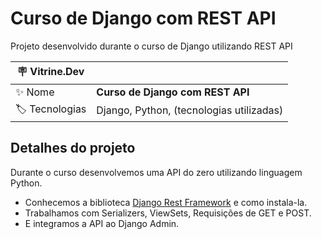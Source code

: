 # Curso de Django com REST API

Projeto desenvolvido durante o curso de Django utilizando REST API

| :placard: Vitrine.Dev |     |
| -------------  | --- |
| :sparkles: Nome        | **Curso de Django com REST API**
| :label: Tecnologias | Django, Python,  (tecnologias utilizadas)



## Detalhes do projeto

Durante o curso desenvolvemos uma API do zero utilizando linguagem Python.

+ Conhecemos a biblioteca [Django Rest Framework](https://www.django-rest-framework.org/) e como instala-la.
+ Trabalhamos com Serializers, ViewSets, Requisições de GET e POST.
+ E integramos a API ao Django Admin.
